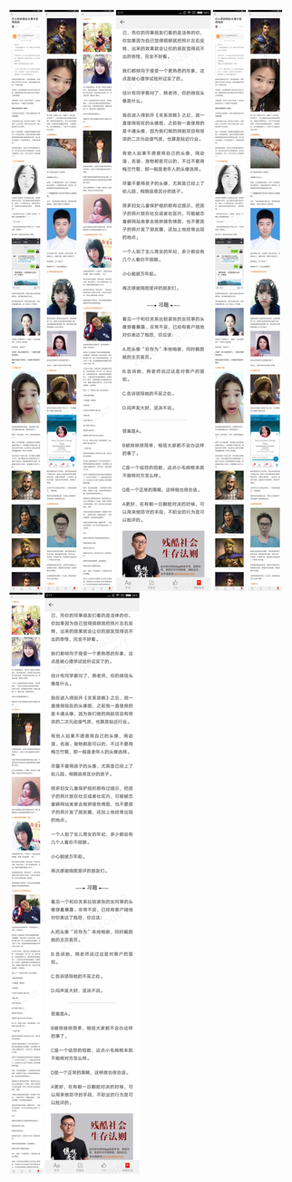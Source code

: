 ![](../../images/2017年02月/GX0209-什么样的微信头像才是得体的.jpg)
![](../../images/2017年02月/GX0209-什么样的微信头像才是得体的2.jpg)
![](../../images/2017年02月/GX0209-什么样的微信头像才是得体的3.jpg)
![](../../images/2017年02月/GX0209-什么样的微信头像才是得体的4.jpg)
![](../../images/2017年02月/GX0209-什么样的微信头像才是得体的.jpg)
![](../../images/2017年02月/GX0209-什么样的微信头像才是得体的2.jpg)
![](../../images/2017年02月/GX0209-什么样的微信头像才是得体的3.jpg)
![](../../images/2017年02月/GX0209-什么样的微信头像才是得体的4.jpg)
